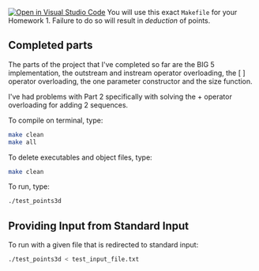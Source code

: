 [![Open in Visual Studio Code](https://classroom.github.com/assets/open-in-vscode-f059dc9a6f8d3a56e377f745f24479a46679e63a5d9fe6f495e02850cd0d8118.svg)](https://classroom.github.com/online_ide?assignment_repo_id=6958686&assignment_repo_type=AssignmentRepo)
You will use this exact `Makefile` for your Homework 1. Failure to do so will result in *deduction* of points.

## Completed parts 
The parts of the project that I've completed so far are the BIG 5 implementation, the outstream and instream operator overloading, the [ ] operator overloading, the one parameter constructor and the size function. 

I've had problems with Part 2 specifically with solving the + operator overloading for adding 2 sequences.

To compile on terminal, type:

```bash
make clean
make all
```

To delete executables and object files, type:

```bash
make clean
```

To run, type:

```bash
./test_points3d
```

## Providing Input from Standard Input

To run with a given file that is redirected to standard input:

```bash
./test_points3d < test_input_file.txt
```
